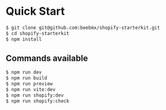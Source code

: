 # Quick Start

```sh
$ git clone git@github.com:beebmx/shopify-starterkit.git
$ cd shopify-starterkit
$ npm install
```

## Commands available

```sh
$ npm run dev
$ npm run build
$ npm run preview
$ npm run vite:dev
$ npm run shopify:dev
$ npm run shopify:check
```
